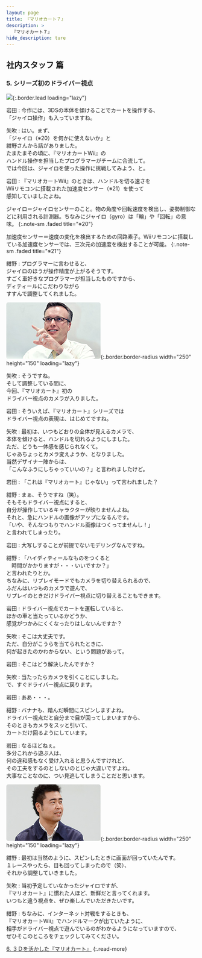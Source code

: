 ```yaml
---
layout: page
title: 『マリオカート７』
description: >
  『マリオカート７』
hide_description: ture
---
```


## 社内スタッフ 篇

### 5. シリーズ初のドライバー視点

![](/interviews/jp/3ds/amkj/vol1/img/mainvisual5.jpg){:.border.lead loading="lazy"}

岩田
: 今作には、3DSの本体を傾けることでカートを操作する、<br>「ジャイロ操作」も入っていますね。

矢吹
: はい。まず、<br>「ジャイロ（※20）を何かに使えないか」と<br>紺野さんから話がありました。<br>たまたまその頃に、『マリオカートWii』の<br>ハンドル操作を担当したプログラマーがチームに合流して。<br>では今回は、ジャイロを使った操作に挑戦してみよう、と。

岩田
: 『マリオカートWii』のときは、ハンドルを切る速さを<br>Wiiリモコンに搭載された加速度センサー（※21）を使って<br>感知していましたよね。


ジャイロ＝ジャイロセンサーのこと。物の角度や回転速度を検出し、姿勢制御などに利用される計測器。ちなみにジャイロ（gyro）は「輪」や「回転」の意味。
{:.note-sm .faded title="※20"}


加速度センサー＝速度の変化を検出するための回路素子。Wiiリモコンに搭載している加速度センサーでは、三次元の加速度を検出することが可能。
{:.note-sm .faded title="※21"}

紺野
: プログラマーに言わせると、<br>ジャイロのほうが操作精度が上がるそうです。<br>すごく車好きなプログラマーが担当したものですから、<br>ディティールにこだわりながら<br>すすんで調整してくれました。

![](/interviews/jp/3ds/amkj/vol1/img/photo14.jpg){:.border.border-radius width="250" height="150"  loading="lazy"}

矢吹
: そうですね。<br>そして調整している間に、<br>今回、『マリオカート』初の<br>ドライバー視点のカメラが入りました。

岩田
: そういえば、『マリオカート』シリーズでは<br>ドライバー視点の表現は、はじめてですね。

矢吹
: 最初は、いつもどおりの全体が見えるカメラで、<br>本体を傾けると、ハンドルを切れるようにしました。<br>ただ、どうも一体感を感じられなくて。<br>じゃあちょっとカメラ変えようか、となりました。<br>当然デザイナー陣からは、<br>「こんなふうにしちゃっていいの？」と言われましたけど。

岩田
: 「これは『マリオカート』じゃない」って言われました？

紺野
: まぁ、そうですね（笑）。<br>そもそもドライバー視点にすると、<br>自分が操作しているキャラクターが映りませんよね。<br>それと、急にハンドルの画像がアップになるんです。<br>「いや、そんなつもりでハンドル画像はつくってませんし！」<br>と言われてしまったり。

岩田
: 大写しすることが前提でないモデリングなんですね。

紺野
: 「ハイディティールなものをつくると<br>　時間がかかりますが・・・いいですか？」<br>と言われたりとか。<br>ちなみに、リプレイモードでもカメラを切り替えられるので、<br>ふだんはいつものカメラで遊んで、<br>リプレイのときだけドライバー視点に切り替えることもできます。

岩田
: ドライバー視点でカートを運転していると、<br>ほかの車と当たっているかどうか、<br>感覚がつかみにくくなったりはしないんですか？

矢吹
: そこは大丈夫です。<br>ただ、自分がこうらを当てられたときに、<br>何が起きたのかわからない、という問題があって。

岩田
: そこはどう解決したんですか？

矢吹
: 当たったらカメラを引くことにしました。<br>で、すぐドライバー視点に戻ります。

岩田
: ああ・・・。

紺野
: バナナも、踏んだ瞬間にスピンしますよね。<br>ドライバー視点だと自分まで目が回ってしまいますから、<br>そのときもカメラをスッと引いて、<br>カートだけ回るようにしています。

岩田
: なるほどねぇ。<br>多分これから遊ぶ人は、<br>何の違和感もなく受け入れると思うんですけれど、<br>その工夫をするのとしないのとじゃ大違いですよね。<br>大事なことなのに、つい見逃してしまうことだと思います。

![](/interviews/jp/3ds/amkj/vol1/img/photo15.jpg){:.border.border-radius width="250" height="150"  loading="lazy"}

紺野
: 最初は当然のように、スピンしたときに画面が回っていたんです。<br>１レースやったら、目も回ってしまったので（笑）、<br>それから調整していきました。

矢吹
: 当初予定していなかったジャイロですが、<br>『マリオカート』に慣れた人ほど、新鮮だと言ってくれます。<br>いつもと違う視点を、ぜひ楽しんでいただきたいです。

紺野
: ちなみに、インターネット対戦をするときも、<br>『マリオカートWii』でハンドルマークが出ていたように、<br>相手がドライバー視点で遊んでいるのがわかるようになっていますので、<br>ぜひそこのところをチェックしてみてください。



[6. ３Ｄを活かした『マリオカート』](6.md)
{:.read-more}
